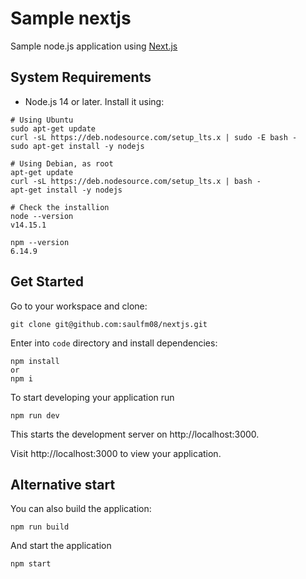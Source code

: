# Sample nextjs
Sample node.js application using [Next.js](https://nextjs.org/docs)
## System Requirements
- Node.js 14 or later. Install it using:
```
# Using Ubuntu
sudo apt-get update
curl -sL https://deb.nodesource.com/setup_lts.x | sudo -E bash -
sudo apt-get install -y nodejs

# Using Debian, as root
apt-get update
curl -sL https://deb.nodesource.com/setup_lts.x | bash -
apt-get install -y nodejs

# Check the installion
node --version
v14.15.1

npm --version
6.14.9
```

## Get Started
Go to your workspace and clone:

``` 
git clone git@github.com:saulfm08/nextjs.git
```

Enter into `code` directory and install dependencies:
```
npm install 
or
npm i
```

To start developing your application run 
```
npm run dev 
```
This starts the development server on http://localhost:3000.

Visit http://localhost:3000 to view your application.

## Alternative start
You can also build the application:
```
npm run build
```

And start the application
```
npm start
```